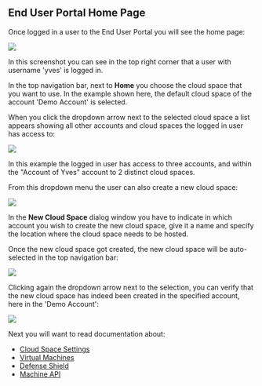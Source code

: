## End User Portal Home Page

Once logged in a user to the End User Portal you will see the home page:

![](Home.png)

In this screenshot you can see in the top right corner that a user with username 'yves' is logged in.

In the top navigation bar, next to **Home** you choose the cloud space that you want to use. In the example shown here, the default cloud space of the account 'Demo Account' is selected.

When you click the dropdown arrow next to the selected cloud space a list appears showing all other accounts and cloud spaces the logged in user has access to:

![](CloudSpaces.png)

In this example the logged in user has access to three accounts, and within the "Account of Yves" account to 2 distinct cloud spaces.

From this dropdown menu the user can also create a new cloud space:

![](NewCloudSpace.png)

In the **New Cloud Space** dialog window you have to indicate in which account you wish to create the new cloud space, give it a name and specify the location where the cloud space needs to be hosted.

Once the new cloud space got created, the new cloud space will be auto-selected in the top navigation bar:

![](NewCloudSpaceSelected.png)

Clicking again the dropdown arrow next to the selection, you can verify that the new cloud space has indeed been created in the specified account, here in the 'Demo Account':

![](MoreCloudSpaces.png)

Next you will want to read documentation about:

- [Cloud Space Settings](../CloudSpaceSettings/CloudSpaceSettings.md)
- [Virtual Machines](../Machines/Machines.md)
- [Defense Shield](../DefenseShield/DefenseShield.md)
- [Machine API](../MachineAPI/MachineAPI.md)

